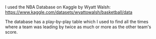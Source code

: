 I used the NBA Database on Kaggle by Wyatt Walsh: https://www.kaggle.com/datasets/wyattowalsh/basketball/data


The database has a play-by-play table which I used to find all the times where a team was leading by twice as much or more as the other team's score.
